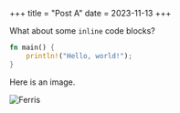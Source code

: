+++
title = "Post A"
date = 2023-11-13
+++

What about some `inline` code blocks?

```rs
fn main() {
    println!("Hello, world!");
}
```

Here is an image.

![Ferris](https://networkstatic.net/wp-content/uploads/2020/01/rustacean-banner.png)

